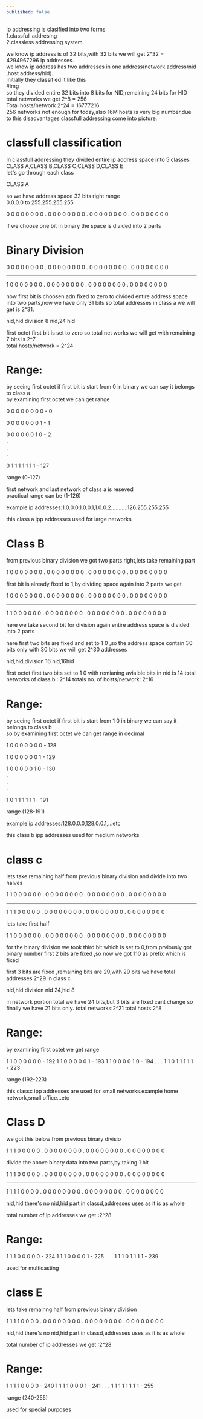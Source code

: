 ```yaml
---
published: false
---
```

ip addressing is clasified into two forms<br>
1.classfull addresing<br>
2.classless addressing system<br>

we know ip address is of 32 bits,with 32 bits we will get 2^32 = 4294967296 ip addresses. <br>
we know ip address has two addresses in one address(network address/nid ,host address/hid).<br>
initially they classified it like this<br>
#img<br>
so they divided entire 32 bits into 8 bits for NID,remaining 24 bits for HID<br>
total networks we get 2^8 = 256<br>
Total hosts/network 2^24 = 16777216<br>
256 networks not enough for today,also 16M hosts is very big number,due to this disadvantages classfull addressing come into picture.<br>

# classfull classification
In classfull addressing they divided entire ip address space into 5 classes<br>
CLASS A,CLASS B,CLASS C,CLASS D,CLASS E<br>
let's go through each class<br>

CLASS A<br>

so we have address space 32 bits right range<br>
0.0.0.0 to 255.255.255.255<br>

0 0 0 0 0 0 0 0 . 0 0 0 0 0 0 0 0 . 0 0 0 0 0 0 0 0 . 0 0 0 0 0 0 0 0<br>

if we choose one bit in binary the space is divided into 2 parts<br>

# Binary Division

0 0 0 0 0 0 0 0 . 0 0 0 0 0 0 0 0 . 0 0 0 0 0 0 0 0 . 0 0 0 0 0 0 0 0 <br>
<hr>
1 0 0 0 0 0 0 0 . 0 0 0 0 0 0 0 0 . 0 0 0 0 0 0 0 0 . 0 0 0 0 0 0 0 0 <br>

now first bit is choosen adn fixed to zero to divided entire address space into two parts,now we have only 31 bits so total addresses in class a we will get is 2^31.<br>

nid,hid division
8 nid,24 hid 

first octet first bit is set to zero so total net works we will get with remaining 7 bits is 2^7<br>
total hosts/network = 2^24<br>

# Range:
by seeing first octet if first bit is start from 0 in binary we can say it belongs to class a<br>
by examining first octet we can get range<br>

0 0 0 0 0 0 0 0 - 0 <br>

0 0 0 0 0 0 0 1 - 1<br>

0 0 0 0 0 0 1 0 - 2<br>
.<br>
.<br>
.<br>

0 1 1 1 1 1 1 1 - 127<br>

range (0-127)<br>

first network and last network of class a is reseved<br>
practical range can be (1-126)<br>

example ip addresses:1.0.0.0,1.0.0.1,1.0.0.2...........126.255.255.255<br>

this class a ipp addresses used for large networks

# Class  B

from previous binary division we got two parts right,lets take remaining part


1 0 0 0 0 0 0 0 . 0 0 0 0 0 0 0 0 . 0 0 0 0 0 0 0 0 . 0 0 0 0 0 0 0 0 <br>

first bit is already fixed to 1,by dividing space again into 2 parts we get

1 0 0 0 0 0 0 0 . 0 0 0 0 0 0 0 0 . 0 0 0 0 0 0 0 0 . 0 0 0 0 0 0 0 0 <br>
<hr>
1 1 0 0 0 0 0 0 . 0 0 0 0 0 0 0 0 . 0 0 0 0 0 0 0 0 . 0 0 0 0 0 0 0 0 <br>

here we take second bit for division again entire address space is divided into 2 parts

here first two bits are fixed and set to 1 0 ,so the address space contain 30 bits only
with 30 bits we will get 2^30 addresses

nid,hid,division
16 nid,16hid

first octet first two bits set to 1 0 with remianing avialble bits in nid is 14 
total networks of class b : 2^14
totals no. of hosts/network: 2^16

# Range:
by seeing first octet if first bit is start from 1 0 in binary we can say it belongs to class b<br>
so by examining first octet we can get range in decimal<br>

1 0  0 0 0 0 0 0 - 128 <br>

1 0 0 0 0 0 0 1 - 129<br>

1 0 0 0 0 0 1 0 - 130<br>
.<br>
.<br>
.<br>

1 0  1 1 1 1 1 1 - 191<br>

range (128-191)<br>


example ip addresses:128.0.0.0,128.0.0.1,...etc

this class b ipp addresses used for medium networks

# class c
lets take remaining half from previous binary division and divide into two halves

1 1 0 0 0 0 0 0 . 0 0 0 0 0 0 0 0 . 0 0 0 0 0 0 0 0 . 0 0 0 0 0 0 0 0 <br>
<hr>
1 1 1 0 0 0 0 0 . 0 0 0 0 0 0 0 0 . 0 0 0 0 0 0 0 0 . 0 0 0 0 0 0 0 0 <br>

lets take first half

1 1 0 0 0 0 0 0 . 0 0 0 0 0 0 0 0 . 0 0 0 0 0 0 0 0 . 0 0 0 0 0 0 0 0 <br>

for the binary division we took third bit which is set to 0,from prviously got binary number first 2 bits are fixed ,so now we got
110 as prefix which is fixed

first 3 bits are fixed ,remaining bits are 29,with 29 bits we have total addresses 2^29 in class c

nid,hid division
nid 24,hid 8

in network portion total we have 24 bits,but 3 bits are fixed cant change so finally we have 21 bits only.
total networks:2^21
total hosts:2^8

# Range:
by examining first octet we get range


1 1 0 0 0 0 0 0 - 192
1 1 0 0 0 0 0 1 - 193
1 1 0 0 0 0 1 0 - 194
.
.
.
1 1 0 1 1 1 1 1 - 223

range (192-223)

this classc ipp addresses are used for small networks.example home network,small office...etc

# Class D
we got this below from previous binary divisio

1 1 1 0 0 0 0 0 . 0 0 0 0 0 0 0 0 . 0 0 0 0 0 0 0 0 . 0 0 0 0 0 0 0 0 <br>

divide the above binary data into two parts,by taking 1 bit

1 1 1 0 0 0 0 0 . 0 0 0 0 0 0 0 0 . 0 0 0 0 0 0 0 0 . 0 0 0 0 0 0 0 0 <br>
<hr>
1 1 1 1 0 0 0 0 . 0 0 0 0 0 0 0 0 . 0 0 0 0 0 0 0 0 . 0 0 0 0 0 0 0 0 <br>

nid,hid
there's no nid,hid part in classd,addresses uses as it is as whole

total number of ip addresses we get :2^28

# Range:

1 1 1 0 0 0 0 0 - 224
1 1 1 0 0 0 0 1 - 225
.
.
.
1 1 1 0 1 1 1 1 - 239


used for multicasting

# class E
lets take remainng half from previous binary division

1 1 1 1 0 0 0 0 . 0 0 0 0 0 0 0 0 . 0 0 0 0 0 0 0 0 . 0 0 0 0 0 0 0 0 <br>

nid,hid
there's no nid,hid part in classd,addresses uses as it is as whole

total number of ip addresses we get :2^28

# Range:

1 1 1 1 0 0 0 0 - 240
1 1 1 1 0 0 0 1 - 241
.
.
.
1 1 1 1 1 1 1 1 - 255

range (240-255)

used for special purposes















